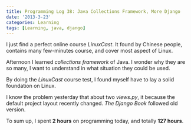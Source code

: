 ```yaml
---
title: Programming Log 38: Java Collections Framework, More Django
date: '2013-3-23'
categories: Learning
tags: [Learning, java, django]
---
```


I just find a perfect online course *LinuxCast*. It found by Chinese people, contains many few-minutes course, and cover most aspect of Linux.

Afternoon I learned *collections framework* of Java. I wonder why they are so many, I want to understand in what situation they could be used.

By doing the *LinuxCast* course test, I found myself have to lay a solid foundation on Linux.

I know the problem yesterday that about two *views.py*, it because the default project layout recently changed. *The Django Book* followed old version.

To sum up, I spent **2 hours** on programming today, and totally **127 hours**.